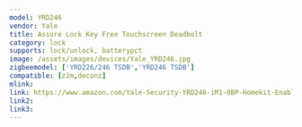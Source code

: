 ```yaml
---
model: YRD246
vendor: Yale
title: Assure Lock Key Free Touchscreen Deadbolt
category: lock
supports: lock/unlock, batterypct
image: /assets/images/devices/Yale_YRD246.jpg
zigbeemodel: ['YRD226/246 TSDB','YRD246 TSDB']
compatible: [z2m,deconz]
mlink: 
link: https://www.amazon.com/Yale-Security-YRD246-iM1-0BP-Homekit-Enabled-Polished/dp/B071LCDK6L
link2: 
link3: 
---
```

